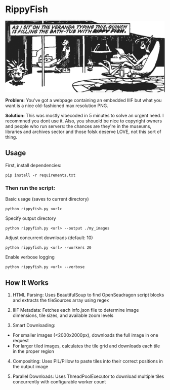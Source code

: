 # RippyFish

![image](/assets/header.png)

**Problem:** You've got a webpage containing an embedded IIIF but what you want is a nice old-fashioned max resolution PNG.

**Solution:** This was mostly vibecoded in 5 minutes to solve an urgent need. I recommned you dont use it. Also, you shouold be nice to copyright owners and people who run servers: the chances are they're in the museums, libraries and archives sector and those folsk deserve LOVE, not this sort of thing.

##  Usage

First, install dependencies:

    pip install -r requirements.txt

### Then run the script:

Basic usage (saves to current directory)

    python rippyfish.py <url>

Specify output directory

    python rippyfish.py <url> --output ./my_images

Adjust concurrent downloads (default: 10)

    python rippyfish.py <url> --workers 20

Enable verbose logging

    python rippyfish.py <url> --verbose

## How It Works

1. HTML Parsing: Uses BeautifulSoup to find OpenSeadragon script blocks and extracts the tileSources array using regex
  
2. IIIF Metadata: Fetches each info.json file to determine image
  dimensions, tile sizes, and available zoom levels
  
3. Smart Downloading:
- For smaller images (<2000x2000px), downloads the full image in one
  request
- For larger tiled images, calculates the tile grid and downloads each tile in the proper region

4. Compositing: Uses PIL/Pillow to paste tiles into their correct
  positions in the output image
  
5. Parallel Downloads: Uses ThreadPoolExecutor to download multiple tiles concurrently with configurable worker count
